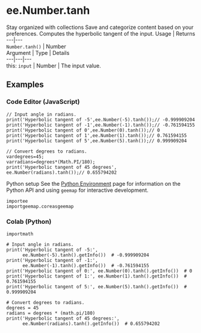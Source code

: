  
#  ee.Number.tanh
Stay organized with collections  Save and categorize content based on your preferences. 
Computes the hyperbolic tangent of the input. Usage | Returns  
---|---  
`Number.tanh()` | Number  
Argument | Type | Details  
---|---|---  
this: `input` | Number | The input value.  
## Examples
### Code Editor (JavaScript)
```
// Input angle in radians.
print('Hyperbolic tangent of -5',ee.Number(-5).tanh());// -0.999909204
print('Hyperbolic tangent of -1',ee.Number(-1).tanh());// -0.761594155
print('Hyperbolic tangent of 0',ee.Number(0).tanh());// 0
print('Hyperbolic tangent of 1',ee.Number(1).tanh());// 0.761594155
print('Hyperbolic tangent of 5',ee.Number(5).tanh());// 0.999909204

// Convert degrees to radians.
vardegrees=45;
varradians=degrees*(Math.PI/180);
print('Hyperbolic tangent of 45 degrees',
ee.Number(radians).tanh());// 0.655794202
```

Python setup
See the [ Python Environment](https://developers.google.com/earth-engine/guides/python_install) page for information on the Python API and using `geemap` for interactive development.
```
importee
importgeemap.coreasgeemap
```

### Colab (Python)
```
importmath

# Input angle in radians.
print('Hyperbolic tangent of -5:',
      ee.Number(-5).tanh().getInfo())  # -0.999909204
print('Hyperbolic tangent of -1:',
      ee.Number(-1).tanh().getInfo())  # -0.761594155
print('Hyperbolic tangent of 0:', ee.Number(0).tanh().getInfo())  # 0
print('Hyperbolic tangent of 1:', ee.Number(1).tanh().getInfo())  # 0.761594155
print('Hyperbolic tangent of 5:', ee.Number(5).tanh().getInfo())  # 0.999909204

# Convert degrees to radians.
degrees = 45
radians = degrees * (math.pi/180)
print('Hyperbolic tangent of 45 degrees:',
      ee.Number(radians).tanh().getInfo())  # 0.655794202
```

